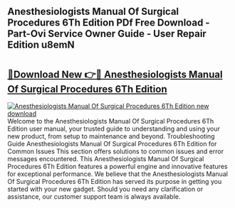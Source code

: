 ## Anesthesiologists Manual Of Surgical Procedures 6Th Edition PDf Free Download - Part-Ovi Service Owner Guide - User Repair Edition u8emN

# <h2><a href="http://bc13474.oget.top/?id=Anesthesiologists+Manual+Of+Surgical+Procedures+6Th+Edition">🔗Download New 👉🔴 Anesthesiologists Manual Of Surgical Procedures 6Th Edition</a></h2>

[![Anesthesiologists Manual Of Surgical Procedures 6Th Edition new download](https://i.imgur.com/5g1atiW.png)](http://bc13474.oget.top/?id=Anesthesiologists+Manual+Of+Surgical+Procedures+6Th+Edition)
Welcome to the Anesthesiologists Manual Of Surgical Procedures 6Th Edition user manual, your trusted guide to understanding and using your new product, from setup to maintenance and beyond. Troubleshooting Guide Anesthesiologists Manual Of Surgical Procedures 6Th Edition for Common Issues This section offers solutions to common issues and error messages encountered. This Anesthesiologists Manual Of Surgical Procedures 6Th Edition features a powerful engine and innovative features for exceptional performance. We believe that the Anesthesiologists Manual Of Surgical Procedures 6Th Edition has served its purpose in getting you started with your new gadget. Should you need any clarification or assistance, our customer support team is always available.
